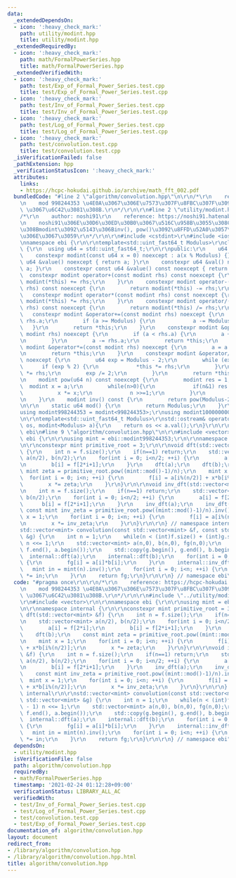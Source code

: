 ```yaml
---
data:
  _extendedDependsOn:
  - icon: ':heavy_check_mark:'
    path: utility/modint.hpp
    title: utility/modint.hpp
  _extendedRequiredBy:
  - icon: ':heavy_check_mark:'
    path: math/FormalPowerSeries.hpp
    title: math/FormalPowerSeries.hpp
  _extendedVerifiedWith:
  - icon: ':heavy_check_mark:'
    path: test/Exp_of_Formal_Power_Series.test.cpp
    title: test/Exp_of_Formal_Power_Series.test.cpp
  - icon: ':heavy_check_mark:'
    path: test/Inv_of_Formal_Power_Series.test.cpp
    title: test/Inv_of_Formal_Power_Series.test.cpp
  - icon: ':heavy_check_mark:'
    path: test/Log_of_Formal_Power_Series.test.cpp
    title: test/Log_of_Formal_Power_Series.test.cpp
  - icon: ':heavy_check_mark:'
    path: test/convolution.test.cpp
    title: test/convolution.test.cpp
  _isVerificationFailed: false
  _pathExtension: hpp
  _verificationStatusIcon: ':heavy_check_mark:'
  attributes:
    links:
    - https://hcpc-hokudai.github.io/archive/math_fft_002.pdf
  bundledCode: "#line 2 \"algorithm/convolution.hpp\"\n\r\n/*\r\n    reference: https://hcpc-hokudai.github.io/archive/math_fft_002.pdf\r\
    \n    mod 998244353 \u4E0A\u3067\u306E\u7573\u307F\u8FBC\u307F\u3092 O(N log N)\
    \ \u3067\u6C42\u3081\u308B.\r\n*/\r\n\r\n#line 2 \"utility/modint.hpp\"\n\r\n\
    /*\r\n    author: noshi91\r\n    reference: https://noshi91.hatenablog.com/entry/2019/03/31/174006\r\
    \n    noshi91\u306E\u30D6\u30ED\u30B0\u3067\u516C\u958B\u3055\u308C\u3066\u3044\
    \u308Bmodint\u3092\u5143\u306Binv(), pow()\u3092\u8FFD\u52A0\u3057\u305F\u3082\
    \u306E\u3067\u3059\r\n*/\r\n\r\n#include <cstdint>\r\n#include <iostream>\r\n\r\
    \nnamespace ebi {\r\n\r\ntemplate<std::uint_fast64_t Modulus>\r\nclass modint\
    \ {\r\n  using u64 = std::uint_fast64_t;\r\n\r\npublic:\r\n    u64 a;\r\n\r\n\
    \    constexpr modint(const u64 x = 0) noexcept : a(x % Modulus) {}\r\n    constexpr\
    \ u64 &value() noexcept { return a; }\r\n    constexpr u64 &val() noexcept { return\
    \ a; }\r\n    constexpr const u64 &value() const noexcept { return a; }\r\n  \
    \  constexpr modint operator+(const modint rhs) const noexcept {\r\n        return\
    \ modint(*this) += rhs;\r\n    }\r\n    constexpr modint operator-(const modint\
    \ rhs) const noexcept {\r\n        return modint(*this) -= rhs;\r\n    }\r\n \
    \   constexpr modint operator*(const modint rhs) const noexcept {\r\n        return\
    \ modint(*this) *= rhs;\r\n    }\r\n    constexpr modint operator/(const modint\
    \ rhs) const noexcept {\r\n        return modint(*this) /= rhs;\r\n    }\r\n \
    \   constexpr modint &operator+=(const modint rhs) noexcept {\r\n        a +=\
    \ rhs.a;\r\n        if (a >= Modulus) {\r\n            a -= Modulus;\r\n     \
    \   }\r\n        return *this;\r\n    }\r\n    constexpr modint &operator-=(const\
    \ modint rhs) noexcept {\r\n        if (a < rhs.a) {\r\n        a += Modulus;\r\
    \n        }\r\n        a -= rhs.a;\r\n        return *this;\r\n    }\r\n    constexpr\
    \ modint &operator*=(const modint rhs) noexcept {\r\n        a = a * rhs.a % Modulus;\r\
    \n        return *this;\r\n    }\r\n    constexpr modint &operator/=(modint rhs)\
    \ noexcept {\r\n        u64 exp = Modulus - 2;\r\n        while (exp) {\r\n  \
    \      if (exp % 2) {\r\n            *this *= rhs;\r\n        }\r\n        rhs\
    \ *= rhs;\r\n        exp /= 2;\r\n        }\r\n        return *this;\r\n    }\r\
    \n    modint pow(u64 n) const noexcept {\r\n        modint res = 1;\r\n      \
    \  modint x = a;\r\n        while(n>0){\r\n            if(n&1) res *= x;\r\n \
    \           x *= x;\r\n            n >>=1;\r\n        }\r\n        return res;\r\
    \n    }\r\n    modint inv() const {\r\n        return pow(Modulus-2);\r\n    }\r\
    \n\r\n    static u64 mod() {\r\n        return Modulus;\r\n    }\r\n};\r\n\r\n\
    using modint998244353 = modint<998244353>;\r\nusing modint1000000007 = modint<1000000007>;\r\
    \n\r\ntemplate<std::uint_fast64_t Modulus>\r\nstd::ostream& operator<<(std::ostream&\
    \ os, modint<Modulus> a){\r\n    return os << a.val();\r\n}\r\n\r\n} // namespace\
    \ ebi\n#line 9 \"algorithm/convolution.hpp\"\n\r\n#include <vector>\r\n\r\nnamespace\
    \ ebi {\r\n\r\nusing mint = ebi::modint998244353;\r\n\r\nnamespace internal {\r\
    \n\r\nconstexpr mint primitive_root = 3;\r\n\r\nvoid dft(std::vector<mint> &f)\
    \ {\r\n    int n = f.size();\r\n    if(n==1) return;\r\n    std::vector<mint>\
    \ a(n/2), b(n/2);\r\n    for(int i = 0; i<n/2; ++i) {\r\n        a[i] = f[2*i];\r\
    \n        b[i] = f[2*i+1];\r\n    }\r\n    dft(a);\r\n    dft(b);\r\n    const\
    \ mint zeta = primitive_root.pow((mint::mod()-1)/n);\r\n    mint x = 1;\r\n  \
    \  for(int i = 0; i<n; ++i) {\r\n        f[i] = a[i%(n/2)] + x*b[i%(n/2)];\r\n\
    \        x *= zeta;\r\n    }\r\n}\r\n\r\nvoid inv_dft(std::vector<mint> &f) {\r\
    \n    int n = f.size();\r\n    if(n==1) return;\r\n    std::vector<mint> a(n/2),\
    \ b(n/2);\r\n    for(int i = 0; i<n/2; ++i) {\r\n        a[i] = f[2*i];\r\n  \
    \      b[i] = f[2*i+1];\r\n    }\r\n    inv_dft(a);\r\n    inv_dft(b);\r\n   \
    \ const mint inv_zeta = primitive_root.pow((mint::mod()-1)/n).inv();\r\n    mint\
    \ x = 1;\r\n    for(int i = 0; i<n; ++i) {\r\n        f[i] = a[i%(n/2)] + x*b[i%(n/2)];\r\
    \n        x *= inv_zeta;\r\n    }\r\n}\r\n\r\n} // namespace internal\r\n\r\n\
    std::vector<mint> convolution(const std::vector<mint> &f, const std::vector<mint>\
    \ &g) {\r\n    int n = 1;\r\n    while(n < (int)f.size() + (int)g.size() - 1)\
    \ n <<= 1;\r\n    std::vector<mint> a(n,0), b(n,0), fg(n,0);\r\n    std::copy(f.begin(),\
    \ f.end(), a.begin());\r\n    std::copy(g.begin(), g.end(), b.begin());\r\n  \
    \  internal::dft(a);\r\n    internal::dft(b);\r\n    for(int i = 0; i<n; ++i)\
    \ {\r\n        fg[i] = a[i]*b[i];\r\n    }\r\n    internal::inv_dft(fg);\r\n \
    \   mint in = mint(n).inv();\r\n    for(int i = 0; i<n; ++i) {\r\n        fg[i]\
    \ *= in;\r\n    }\r\n    return fg;\r\n}\r\n\r\n} // namespace ebi\n"
  code: "#pragma once\r\n\r\n/*\r\n    reference: https://hcpc-hokudai.github.io/archive/math_fft_002.pdf\r\
    \n    mod 998244353 \u4E0A\u3067\u306E\u7573\u307F\u8FBC\u307F\u3092 O(N log N)\
    \ \u3067\u6C42\u3081\u308B.\r\n*/\r\n\r\n#include \"../utility/modint.hpp\"\r\n\
    \r\n#include <vector>\r\n\r\nnamespace ebi {\r\n\r\nusing mint = ebi::modint998244353;\r\
    \n\r\nnamespace internal {\r\n\r\nconstexpr mint primitive_root = 3;\r\n\r\nvoid\
    \ dft(std::vector<mint> &f) {\r\n    int n = f.size();\r\n    if(n==1) return;\r\
    \n    std::vector<mint> a(n/2), b(n/2);\r\n    for(int i = 0; i<n/2; ++i) {\r\n\
    \        a[i] = f[2*i];\r\n        b[i] = f[2*i+1];\r\n    }\r\n    dft(a);\r\n\
    \    dft(b);\r\n    const mint zeta = primitive_root.pow((mint::mod()-1)/n);\r\
    \n    mint x = 1;\r\n    for(int i = 0; i<n; ++i) {\r\n        f[i] = a[i%(n/2)]\
    \ + x*b[i%(n/2)];\r\n        x *= zeta;\r\n    }\r\n}\r\n\r\nvoid inv_dft(std::vector<mint>\
    \ &f) {\r\n    int n = f.size();\r\n    if(n==1) return;\r\n    std::vector<mint>\
    \ a(n/2), b(n/2);\r\n    for(int i = 0; i<n/2; ++i) {\r\n        a[i] = f[2*i];\r\
    \n        b[i] = f[2*i+1];\r\n    }\r\n    inv_dft(a);\r\n    inv_dft(b);\r\n\
    \    const mint inv_zeta = primitive_root.pow((mint::mod()-1)/n).inv();\r\n  \
    \  mint x = 1;\r\n    for(int i = 0; i<n; ++i) {\r\n        f[i] = a[i%(n/2)]\
    \ + x*b[i%(n/2)];\r\n        x *= inv_zeta;\r\n    }\r\n}\r\n\r\n} // namespace\
    \ internal\r\n\r\nstd::vector<mint> convolution(const std::vector<mint> &f, const\
    \ std::vector<mint> &g) {\r\n    int n = 1;\r\n    while(n < (int)f.size() + (int)g.size()\
    \ - 1) n <<= 1;\r\n    std::vector<mint> a(n,0), b(n,0), fg(n,0);\r\n    std::copy(f.begin(),\
    \ f.end(), a.begin());\r\n    std::copy(g.begin(), g.end(), b.begin());\r\n  \
    \  internal::dft(a);\r\n    internal::dft(b);\r\n    for(int i = 0; i<n; ++i)\
    \ {\r\n        fg[i] = a[i]*b[i];\r\n    }\r\n    internal::inv_dft(fg);\r\n \
    \   mint in = mint(n).inv();\r\n    for(int i = 0; i<n; ++i) {\r\n        fg[i]\
    \ *= in;\r\n    }\r\n    return fg;\r\n}\r\n\r\n} // namespace ebi"
  dependsOn:
  - utility/modint.hpp
  isVerificationFile: false
  path: algorithm/convolution.hpp
  requiredBy:
  - math/FormalPowerSeries.hpp
  timestamp: '2021-02-24 01:12:28+09:00'
  verificationStatus: LIBRARY_ALL_AC
  verifiedWith:
  - test/Inv_of_Formal_Power_Series.test.cpp
  - test/Log_of_Formal_Power_Series.test.cpp
  - test/convolution.test.cpp
  - test/Exp_of_Formal_Power_Series.test.cpp
documentation_of: algorithm/convolution.hpp
layout: document
redirect_from:
- /library/algorithm/convolution.hpp
- /library/algorithm/convolution.hpp.html
title: algorithm/convolution.hpp
---
```

